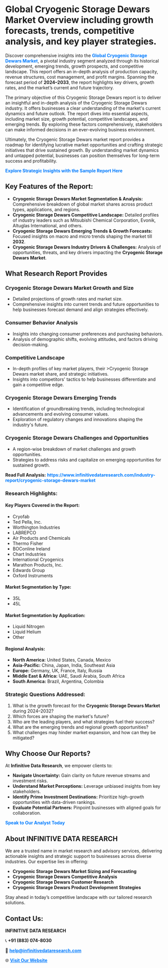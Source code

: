 <h1>Global Cryogenic Storage Dewars Market Overview including growth forecasts, trends, competitive analysis, and key player strategies.</h1>
<p>
Discover comprehensive insights into the 
<a href="https://www.infinitivedataresearch.com/industry-report/cryogenic-storage-dewars-market" rel="dofollow" style="color: #007BFF; text-decoration: none;"><strong>Global Cryogenic Storage Dewars Market</strong></a>, a pivotal industry segment analyzed through its historical development, emerging trends, growth prospects, and competitive landscape. This report offers an in-depth analysis of production capacity, revenue structures, cost management, and profit margins. Spanning the forecast period of <strong>2024–2033</strong>, the report highlights key drivers, growth rates, and the market’s current and future trajectory.
</p>
<p>
The primary objective of this Cryogenic Storage Dewars report is to deliver an insightful and in-depth analysis of the Cryogenic Storage Dewars industry. It offers businesses a clear understanding of the market's current dynamics and future outlook. The report dives into essential aspects, including market size, growth potential, competitive landscapes, and emerging trends. By exploring these factors comprehensively, stakeholders can make informed decisions in an ever-evolving business environment.
</p>
<p>
Ultimately, the Cryogenic Storage Dewars market report provides a roadmap for identifying lucrative market opportunities and crafting strategic initiatives that drive sustained growth. By understanding market dynamics and untapped potential, businesses can position themselves for long-term success and profitability.
</p>
<p>
<a href="https://www.infinitivedataresearch.com/request-sample/reportId=106137" style="color: #007BFF; text-decoration: none;"><strong>Explore Strategic Insights with the Sample Report Here</strong></a>
</p>

<h2>Key Features of the Report:</h2>
<ul>
<li><strong>Cryogenic Storage Dewars Market Segmentation & Analysis:</strong> Comprehensive breakdown of global market shares across product types, applications, and regions.</li>
<li><strong>Cryogenic Storage Dewars Competitive Landscape:</strong> Detailed profiles of industry leaders such as Mitsubishi Chemical Corporation, Evonik, Altuglas International, and others.</li>
<li><strong>Cryogenic Storage Dewars Emerging Trends & Growth Forecasts:</strong> Focused insights on macro and micro trends shaping the market till <strong>2032</strong>.</li>
<li><strong>Cryogenic Storage Dewars Industry Drivers & Challenges:</strong> Analysis of opportunities, threats, and key drivers impacting the <strong>Cryogenic Storage Dewars Market</strong>.</li>
</ul>

<h2>What Research Report Provides</h2>
<h3>Cryogenic Storage Dewars Market Growth and Size</h3>
<ul>
<li>Detailed projections of growth rates and market size.</li>
<li>Comprehensive insights into current trends and future opportunities to help businesses forecast demand and align strategies effectively.</li>
</ul>

<h3>Consumer Behavior Analysis</h3>
<ul>
<li>Insights into changing consumer preferences and purchasing behaviors.</li>
<li>Analysis of demographic shifts, evolving attitudes, and factors driving decision-making.</li>
</ul>

<h3>Competitive Landscape</h3>
<ul>
<li>In-depth profiles of key market players, their >Cryogenic Storage Dewars market share, and strategic initiatives.</li>
<li>Insights into competitors' tactics to help businesses differentiate and gain a competitive edge.</li>
</ul>

<h3>Cryogenic Storage Dewars Emerging Trends</h3>
<ul>
<li>Identification of groundbreaking trends, including technological advancements and evolving consumer values.</li>
<li>Exploration of regulatory changes and innovations shaping the industry's future.</li>
</ul>

<h3>Cryogenic Storage Dewars Challenges and Opportunities</h3>
<ul>
<li>A region-wise breakdown of market challenges and growth opportunities.</li>
<li>Strategies to address risks and capitalize on emerging opportunities for sustained growth.</li>
</ul>
<p><strong>Read Full Analysis:</strong> <a href="https://www.infinitivedataresearch.com/industry-report/cryogenic-storage-dewars-market" rel="dofollow" style="color: #007BFF; text-decoration: none;"><strong>https://www.infinitivedataresearch.com/industry-report/cryogenic-storage-dewars-market</strong></a></p>
<h3>Research Highlights:</h3>
<h4>Key Players Covered in the Report:</h4>
<ul><li>Cryofab</li><li>Ted Pella, Inc.</li><li>Worthington Industries</li><li>LABREPCO</li><li>Air Products and Chemicals</li><li>Thermo Fisher</li><li>BOConline Ireland</li><li>Chart Industries</li><li>International Cryogenics</li><li>Marathon Products, Inc.</li><li>Edwards Group</li><li>Oxford Instruments</li></ul>
<h4>Market Segmentation by Type:</h4>
<ul><li>35L</li><li>45L</li></ul>
<h4>Market Segmentation by Application:</h4>
<ul><li>Liquid Nitrogen</li><li>Liquid Helium</li><li>Other</li></ul>

<h4>Regional Analysis:</h4>
<ul>
<li><strong>North America:</strong> United States, Canada, Mexico</li>
<li><strong>Asia-Pacific:</strong> China, Japan, India, Southeast Asia</li>
<li><strong>Europe:</strong> Germany, UK, France, Italy, Russia</li>
<li><strong>Middle East & Africa:</strong> UAE, Saudi Arabia, South Africa</li>
<li><strong>South America:</strong> Brazil, Argentina, Colombia</li>
</ul>

<h3>Strategic Questions Addressed:</h3>
<ol>
<li>What is the growth forecast for the <strong>Cryogenic Storage Dewars Market</strong> during 2024–2032?</li>
<li>Which forces are shaping the market's future?</li>
<li>Who are the leading players, and what strategies fuel their success?</li>
<li>What are the emerging trends and regional growth opportunities?</li>
<li>What challenges may hinder market expansion, and how can they be mitigated?</li>
</ol>

<h2>Why Choose Our Reports?</h2>
<p>At <strong>Infinitive Data Research</strong>, we empower clients to:</p>
<ul>
<li><strong>Navigate Uncertainty:</strong> Gain clarity on future revenue streams and investment risks.</li>
<li><strong>Understand Market Perceptions:</strong> Leverage unbiased insights from key stakeholders.</li>
<li><strong>Identify Prime Investment Destinations:</strong> Prioritize high-growth opportunities with data-driven rankings.</li>
<li><strong>Evaluate Potential Partners:</strong> Pinpoint businesses with aligned goals for collaboration.</li>
</ul>
<p><a href="https://www.infinitivedataresearch.com/industry-report/cryogenic-storage-dewars-market" rel="dofollow" style="color: #007BFF; text-decoration: none;"><strong>Speak to Our Analyst Today</strong></a></p>

<h2>About INFINITIVE DATA RESEARCH</h2>
<p>We are a trusted name in market research and advisory services, delivering actionable insights and strategic support to businesses across diverse industries. Our expertise lies in offering:</p>
<ul>
<li><strong>Cryogenic Storage Dewars Market Sizing and Forecasting</strong></li>
<li><strong>Cryogenic Storage Dewars Competitive Analysis</strong></li>
<li><strong>Cryogenic Storage Dewars Customer Research</strong></li>
<li><strong>Cryogenic Storage Dewars Product Development Strategies</strong></li>
</ul>
<p>Stay ahead in today’s competitive landscape with our tailored research solutions.</p>

<h2>Contact Us:</h2>
<p><strong>INFINITIVE DATA RESEARCH</strong></p>
<p>📞 <strong>+91 (883) 074-8030</strong></p>
<p>📧 <strong><a href="mailto:help@infinitivedataresearch.com" style="color: #007BFF;">help@infinitivedataresearch.com</a></strong></p>
<p>🌐 <strong><a href="https://www.infinitivedataresearch.com" rel="dofollow" style="color: #007BFF;">Visit Our Website</a></strong></p>
